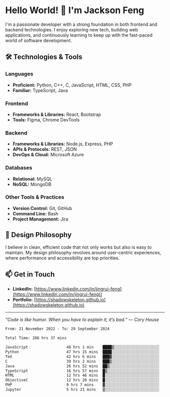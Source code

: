 # Hello World! 👋 I'm Jackson Feng

I'm a passionate developer with a strong foundation in both frontend and backend technologies. I enjoy exploring new tech, building web applications, and continuously learning to keep up with the fast-paced world of software development.

## 🛠 Technologies & Tools

### Languages
- **Proficient:** Python, C++, C, JavaScript, HTML, CSS, PHP
- **Familiar:** TypeScript, Java

### Frontend
- **Frameworks & Libraries:** React, Bootstrap
- **Tools:** Figma, Chrome DevTools

### Backend
- **Frameworks & Libraries:** Node.js, Express, PHP
- **APIs & Protocols:** REST, JSON
- **DevOps & Cloud:** Microsoft Azure

### Databases
- **Relational:** MySQL
- **NoSQL:** MongoDB

### Other Tools & Practices
- **Version Control:** Git, GitHub
- **Command Line:** Bash
- **Project Management:** Jira


## 🎨 Design Philosophy

I believe in clean, efficient code that not only works but also is easy to maintain. My design philosophy revolves around user-centric experiences, where performance and accessibility are top priorities.

## 📫 Get in Touch

- **LinkedIn:** [https://www.linkedin.com/in/jingrui-feng](https://www.linkedin.com/in/jingrui-feng))
- **Portfolio:** [https://shadowskeleton.github.io](https://shadowskeleton.github.io)

---

*“Code is like humor. When you have to explain it, it’s bad.” — Cory House*



<!--START_SECTION:waka-->

```txt
From: 21 November 2022 - To: 29 September 2024

Total Time: 286 hrs 37 mins

JavaScript                 48 hrs 1 min    ████▒░░░░░░░░░░░░░░░░░░░░   16.75 %
Python                     47 hrs 15 mins  ████░░░░░░░░░░░░░░░░░░░░░   16.49 %
TeX                        42 hrs 6 mins   ███▓░░░░░░░░░░░░░░░░░░░░░   14.69 %
C                          39 hrs 2 mins   ███▒░░░░░░░░░░░░░░░░░░░░░   13.62 %
Java                       26 hrs 52 mins  ██▒░░░░░░░░░░░░░░░░░░░░░░   09.38 %
TypeScript                 16 hrs 57 mins  █▒░░░░░░░░░░░░░░░░░░░░░░░   05.92 %
HTML                       12 hrs 46 mins  █░░░░░░░░░░░░░░░░░░░░░░░░   04.46 %
ObjectiveC                 12 hrs 20 mins  █░░░░░░░░░░░░░░░░░░░░░░░░   04.31 %
PHP                        9 hrs 7 mins    ▓░░░░░░░░░░░░░░░░░░░░░░░░   03.19 %
Jupyter                    5 hrs 21 mins   ▒░░░░░░░░░░░░░░░░░░░░░░░░   01.87 %
```

<!--END_SECTION:waka-->

